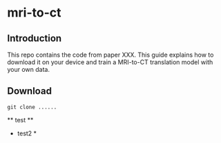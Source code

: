 # mri-to-ct

## Introduction

This repo contains the code from paper XXX. This guide explains how to download it on your device and train a MRI-to-CT translation model with your own data. 

## Download

    git clone ......

** test **

* test2 *

